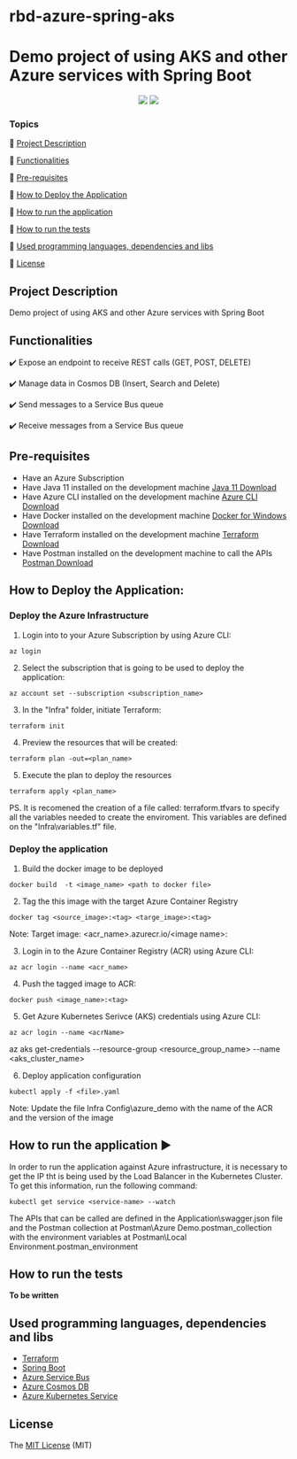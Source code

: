 # rbd-azure-spring-aks

<h1>Demo project of using AKS and other Azure services with Spring Boot</h1> 

<p align="center">
  <img src="http://img.shields.io/static/v1?label=License&message=MIT&color=green&style=for-the-badge"/>
  <img src="http://img.shields.io/static/v1?label=Java&message=11&color=red&style=for-the-badge"/>
</p>

### Topics 

:small_blue_diamond: [Project Description](#project-description)

:small_blue_diamond: [Functionalities](#functionalities)

:small_blue_diamond: [Pre-requisites](#pre-requisites)

:small_blue_diamond: [How to Deploy the Application](#how-to-deploy-the-application)

:small_blue_diamond: [How to run the application](#how-to-run-the-application)

:small_blue_diamond: [How to run the tests](#how-to-run-the-tests)

:small_blue_diamond: [Used programming languages, dependencies and libs](#used-programming-languages-dependencies-and-libs)

:small_blue_diamond: [License](#license)


## Project Description

<p align="justify">
  Demo project of using AKS and other Azure services with Spring Boot
</p>

## Functionalities

:heavy_check_mark: Expose an endpoint to receive REST calls (GET, POST, DELETE)

:heavy_check_mark: Manage data in Cosmos DB (Insert, Search and Delete)

:heavy_check_mark: Send messages to a Service Bus queue 

:heavy_check_mark: Receive messages from a Service Bus queue

## Pre-requisites

- Have an Azure Subscription
- Have Java 11 installed on the development machine [Java 11 Download](https://www.oracle.com/java/technologies/javase-jdk11-downloads.html)
- Have Azure CLI installed on the development machine [Azure CLI Download](https://docs.microsoft.com/en-us/cli/azure/install-azure-cli)
- Have Docker installed on the development machine [Docker for Windows Download](https://docs.docker.com/docker-for-windows/install/)
- Have Terraform installed on the development machine [Terraform Download](https://www.terraform.io/downloads.html)
- Have Postman installed on the development machine to call the APIs [Postman Download](https://www.postman.com/downloads/?offset=555&source=user_profile---------------------------&__hstc=259582869.af2722f551416309ba90cfe76382e225.1560827015470.1560827015470.1560827015470.1&__hssc=259582869.10.1560827015474&__hsfp=2972645620&hubs_post=blog.hubspot.com/website/author/anna-fitzgerald/page/12&hubs_post-cta=Contact%20Us&limit=15)

## How to Deploy the Application:

### Deploy the Azure Infrastructure

1. Login into to your Azure Subscription by using Azure CLI:

```
az login
```

2. Select the subscription that is going to be used to deploy the application:

```
az account set --subscription <subscription_name>
```

3. In the "Infra" folder, initiate Terraform:

```
terraform init
```

4. Preview the resources that will be created: 

```
terraform plan -out=<plan_name>
```

5. Execute the plan to deploy the resources

```
terraform apply <plan_name>
```

PS. It is recomened the creation of a file called: terraform.tfvars to specify all the variables needed to create the enviroment. This variables are defined on the "Infra\variables.tf" file.

### Deploy the application

1. Build the docker image to be deployed

```
docker build  -t <image_name> <path to docker file>
```

2. Tag the this image with the target Azure Container Registry

```
docker tag <source_image>:<tag> <targe_image>:<tag> 
```
Note: Target image: \<acr_name>.azurecr.io/\<image name>:<tag>

3. Login in to the Azure Container Registry (ACR) using Azure CLI:
```
az acr login --name <acr_name>
```
4. Push the tagged image to ACR:
```
docker push <image_name>:<tag>
```
5. Get Azure Kubernetes Serivce (AKS) credentials using Azure CLI:
```
az acr login --name <acrName>
```
az aks get-credentials --resource-group <resource_group_name> --name <aks_cluster_name>

6. Deploy application configuration
```
kubectl apply -f <file>.yaml
```
Note: Update the file Infra Config\azure_demo with the name of the ACR and the version of the image


## How to run the application :arrow_forward:

In order to run the application against Azure infrastructure, it is necessary to get the IP tht is being used by the Load Balancer in the Kubernetes Cluster. To get this information, run the following command:

```
kubectl get service <service-name> --watch
```

The APIs that can be called are defined in the Application\swagger.json file and the Postman collection at Postman\Azure Demo.postman_collection with the environment variables at Postman\Local Environment.postman_environment

## How to run the tests

**To be written**

## Used programming languages, dependencies and libs

- [Terraform](https://www.terraform.io/)
- [Spring Boot](https://spring.io/projects/spring-boot)
- [Azure Service Bus](https://docs.microsoft.com/en-us/azure/service-bus-messaging/)
- [Azure Cosmos DB](https://docs.microsoft.com/en-us/azure/cosmos-db/introduction)
- [Azure Kubernetes Service](https://docs.microsoft.com/en-us/azure/aks/)

## License 

The [MIT License]() (MIT)
